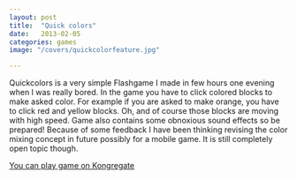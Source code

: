 ```yaml
---
layout: post
title:  "Quick colors"
date:   2013-02-05
categories: games
image: "/covers/quickcolorfeature.jpg"

---
```


Quickcolors is a very simple Flashgame I made in few hours one evening when I was really bored. In the game you have to click colored blocks to make asked color. For example if you are asked to make orange, you have to click red and yellow blocks. Oh, and of course those blocks are moving with high speed. Game also contains some obnoxious sound effects so be prepared! Because of some feedback I have been thinking revising the color mixing concept in future possibly for a mobile game. It is still completely open topic though.

[You can play game on Kongregate](http://www.kongregate.com/games/Tumetsu/quick-colors)


